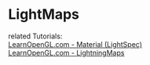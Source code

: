 # LightMaps

related Tutorials: \
[LearnOpenGL.com - Material (LightSpec)](https://learnopengl.com/Lighting/Materials) \
[LearnOpenGL.com - LightningMaps](https://learnopengl.com/Lighting/Lighting-maps)
